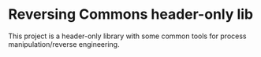 # Reversing Commons header-only lib

This project is a header-only library with some common tools for process manipulation/reverse engineering.